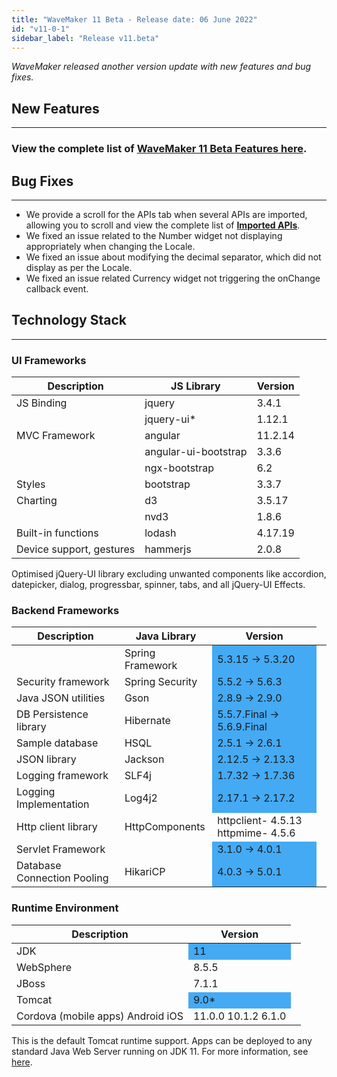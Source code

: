```yaml
---
title: "WaveMaker 11 Beta - Release date: 06 June 2022"
id: "v11-0-1"
sidebar_label: "Release v11.beta"
---
```

*WaveMaker released another version update with new features and bug fixes.*

## New Features
---

### View the complete list of [WaveMaker 11 Beta Features here](/learn/app-development/wavemaker-overview/wavemaker-11-beta).

## Bug Fixes
---

- We provide a scroll for the APIs tab when several APIs are imported, allowing you to scroll and view the complete list of **[Imported APIs](/learn/app-development/services/api-designer/import-rest-apis-swagger#importing-swagger)**.
- We fixed an issue related to the Number widget not displaying appropriately when changing the Locale. 
- We fixed an issue about modifying the decimal separator, which did not display as per the Locale. 
- We fixed an issue related Currency widget not triggering the onChange callback event.

## Technology Stack

---

### UI Frameworks

| Description | JS Library | Version |
| --- | --- | --- |
| JS Binding | jquery | 3.4.1 |
|  | jquery-ui* | 1.12.1 |
| MVC Framework | angular| 11.2.14 |
|  | angular-ui-bootstrap | 3.3.6 |
|  | ngx-bootstrap | 6.2 |
| Styles | bootstrap | 3.3.7 |
| Charting | d3 | 3.5.17 |
|  | nvd3 | 1.8.6 |
| Built-in functions | lodash | 4.17.19|
| Device support, gestures | hammerjs | 2.0.8 |

Optimised jQuery-UI library excluding unwanted components like accordion, datepicker, dialog, progressbar, spinner, tabs, and all jQuery-UI Effects.

### Backend Frameworks

| Description | Java Library | Version |
| --- | --- | --- |
|  | Spring Framework  <td bgcolor="#44aaf4"> 5.3.15 -> 5.3.20</td>|
| Security framework | Spring Security  <td bgcolor="#44aaf4"> 5.5.2 -> 5.6.3</td>|
| Java JSON utilities | Gson  <td bgcolor="#44aaf4"> 2.8.9 -> 2.9.0</td>|
| DB Persistence library | Hibernate <td bgcolor="#44aaf4"> 5.5.7.Final -> 5.6.9.Final</td>|
| Sample database | HSQL <td bgcolor="#44aaf4"> 2.5.1 -> 2.6.1</td>|
| JSON library | Jackson  <td bgcolor="#44aaf4">  2.12.5 -> 2.13.3</td>|
| Logging framework | SLF4j  <td bgcolor="#44aaf4"> 1.7.32 -> 1.7.36 </td>|
| Logging Implementation | Log4j2  <td bgcolor="#44aaf4"> 2.17.1 -> 2.17.2 </td>|
| Http client library | HttpComponents | httpclient- 4.5.13   httpmime- 4.5.6 |
| Servlet Framework |  <td bgcolor="#44aaf4"> 3.1.0 -> 4.0.1 </td>|
|Database Connection Pooling | HikariCP <td bgcolor="#44aaf4"> 4.0.3 -> 5.0.1 </td>|

### Runtime Environment

| Description | Version |
| --- | --- |
| JDK <td bgcolor="#44aaf4"> 11 </td>|
| WebSphere | 8.5.5 |
| JBoss | 7.1.1 |
| Tomcat <td bgcolor="#44aaf4"> 9.0* </td>|
| Cordova (mobile apps)   Android   iOS |11.0.0   10.1.2    6.1.0 |

This is the default Tomcat runtime support. Apps can be deployed to any standard Java Web Server running on JDK 11. For more information, see [here](/learn/app-development/deployment/deployment-web-server).